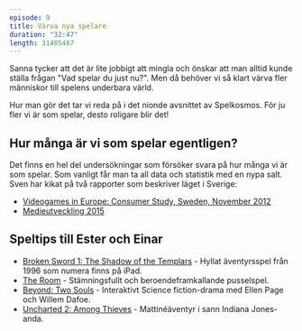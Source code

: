 ```yaml
---
episode: 9
title: Värva nya spelare
duration: "32:47"
length: 31485487
---
```


Sanna tycker att det är lite jobbigt att mingla och önskar att man alltid kunde ställa frågan "Vad spelar du just nu?". Men då behöver vi så klart värva fler människor till spelens underbara värld.

Hur man gör det tar vi reda på i det nionde avsnittet av Spelkosmos. För ju fler vi är som spelar, desto roligare blir det!

## Hur många är vi som spelar egentligen?

Det finns en hel del undersökningar som försöker svara på hur många vi är som spelar. Som vanligt får man ta all data och statistik med en nypa salt. Sven har kikat på två rapporter som beskriver läget i Sverige:

* [Videogames in Europe: Consumer Study, Sweden, November 2012][5]
* [Medieutveckling 2015][6]

## Speltips till Ester och Einar

* [Broken Sword 1: The Shadow of the Templars][1] - Hyllat äventyrsspel från 1996 som numera finns på iPad.
* [The Room][2] - Stämningsfullt och beroendeframkallande pusselspel.
* [Beyond: Two Souls][3] - Interaktivt Science fiction-drama med Ellen Page och Willem Dafoe.
* [Uncharted 2: Among Thieves][4] - Mattinéäventyr i sann Indiana Jones-anda.

[1]: http://revolution.co.uk/games/the-shadow-of-the-templars
[2]: http://www.fireproofgames.com/games/the-room
[3]: http://www.quanticdream.com/en/#!/en/category/beyond-two-souls
[4]: http://www.naughtydog.com/games/uncharted2_among_thieves
[5]: http://www.dataspelsbranschen.se/media/132165/sweden_-_isfe_consumer_study.pdf
[6]: http://www.radioochtv.se/documents/publikationer/1/medieutveckling-2015-webb.pdf

